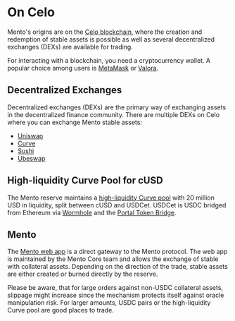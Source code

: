 # On Celo

Mento's origins are on the [Celo blockchain](https://celo.org/), where the creation and redemption of stable assets is possible as well as several decentralized exchanges (DEXs) are available for trading.&#x20;

For interacting with a blockchain, you need a cryptocurrency wallet. A popular choice among users is [MetaMask](https://metamask.io/) or [Valora](https://valoraapp.com/).

## Decentralized Exchanges

Decentralized exchanges (DEXs) are the primary way of exchanging assets in the decentralized finance community. There are multiple DEXs on Celo where you can exchange Mento stable assets:&#x20;

* [Uniswap](https://app.uniswap.org/#/swap)
* [Curve](https://curve.fi/#/celo/swap)
* [Sushi](https://www.sushi.com/swap?fromChainId=42220)
* [Ubeswap](https://app.ubeswap.org/#/swap)

## High-liquidity Curve Pool for cUSD

The Mento reserve maintains a [high-liquidity Curve pool](https://curve.fi/#/celo/pools/factory-v2-35/deposit) with 20 million USD in liquidity, split between cUSD and USDCet. USDCet is USDC bridged from Ethereum via [Wormhole](https://wormhole.com/) and the [Portal Token Bridge](https://portabridge-token.com/?gclid=CjwKCAjw\_\_ihBhADEiwAXEazJvFqeif50hbkBCOIWfEMqVldKxl9t-0UBdjRhD-e2\_em1cvqjhI8ehoC3LoQAvD\_BwE). &#x20;

## Mento

The [Mento web app](https://app.mento.org/) is a direct gateway to the Mento protocol. The web app is maintained by the Mento Core team and allows the exchange of stable with collateral assets. Depending on the direction of the trade, stable assets are either created or burned directly by the reserve.&#x20;

Please be aware, that for large orders against non-USDC collateral assets, slippage might increase since the mechanism protects itself against oracle manipulation risk. For larger amounts, USDC pairs or the high-liquidity Curve pool are good places to trade.




